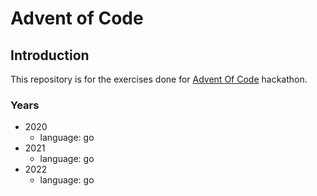 Advent of Code 
===

## Introduction
This repository is for the exercises done for [Advent Of Code](https://adventofcode.com) hackathon.  

### Years
- 2020
  - language: go
- 2021
  - language: go
- 2022
  - language: go